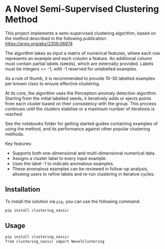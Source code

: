 # A Novel Semi-Supervised Clustering Method
This project implements a semi-supervised clustering algorithm, based on the method described in the following publication:
https://arxiv.org/abs/2306.06974

The algorithm takes as input a matrix of numerical features, where each row represents an example and each column a feature. An additional column must contain partial labels (seeds), which are externally provided. Labels must be integers >= -1, with -1 reserved for unlabelled examples.

As a rule of thumb, it is recommended to provide 10-30 labelled examples per known class to ensure effective clustering.

At its core, the algorithm uses the Perception anomaly detection algorithm. Starting from the initial labelled seeds, it iteratively adds or ejects points from each cluster based on their consistency with the group. This process continues until the clusters stabilise or a maximum number of iterations is reached.

See the notebooks folder for getting started guides containing examples of using the method, and its performance against other popular clustering methods.

Key features:
- Supports both one-dimensional and multi-dimensional numerical data.
- Assigns a cluster label to every input example.
- Uses the label -1 to indicate anomalous examples.
- These anomalous examples can be reviewed in follow-up analysis, allowing users to refine labels and re-run clustering in iterative cycles.

## Installation
To install the solution via `pip`, you can use the following command:

```bash
pip install clustering_nassir
```

## Usage

```bash
pip install clustering_nassir
from clustering_nassir import NovelClustering
```

